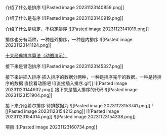 介绍了什么是排序
![[Pasted image 20231123140859.png]]

介绍了什么是有序
![[Pasted image 20231123140919.png]]

介绍了什么是稳定、不稳定排序
![[Pasted image 20231123141019.png]]

排序也分有两种，一种是外排序，一种是内排序
![[Pasted image 20231123141124.png]]

 [十大经典排序算法（动图演示）](https://www.cnblogs.com/onepixel/articles/7674659.html)

接下来是冒泡排序
![[Pasted image 20231123145327.png]]

接下来讲插入排序
插入排序的数据分两种，一种是排序完毕的数据，一种是待排序的数据
直接看动图吧
![[直接插入排序.gif]]
![[Pasted image 20231123144932.png]]
接下来是插入排序的代码
![[Pasted image 20231123151904.png]]

接下来介绍希尔排序
待排数据为
![[Pasted image 20231123153741.png]]
![[Pasted image 20231123154213.png]]
![[Pasted image 20231123154314.png]]
![[Pasted image 20231123154338.png]]

项目
![[Pasted image 20231123160734.png]]
